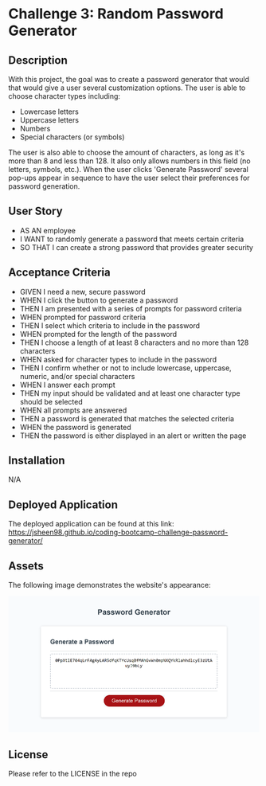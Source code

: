 # Challenge 3: Random Password Generator


## Description

With this project, the goal was to create a password generator that would that would give a user several customization options. The user is able to choose character types including:

* Lowercase letters
* Uppercase letters
* Numbers
* Special characters (or symbols)

The user is also able to choose the amount of characters, as long as it's more than 8 and less than 128. It also only allows numbers in this field (no letters, symbols, etc.). When the user clicks 'Generate Password' several pop-ups appear in sequence to have the user select their preferences for password generation.

## User Story

* AS AN employee
* I WANT to randomly generate a password that meets certain criteria
* SO THAT I can create a strong password that provides greater security


## Acceptance Criteria

* GIVEN I need a new, secure password
* WHEN I click the button to generate a password
* THEN I am presented with a series of prompts for password criteria
* WHEN prompted for password criteria
* THEN I select which criteria to include in the password
* WHEN prompted for the length of the password
* THEN I choose a length of at least 8 characters and no more than 128 characters
* WHEN asked for character types to include in the password
* THEN I confirm whether or not to include lowercase, uppercase, numeric, and/or special characters
* WHEN I answer each prompt
* THEN my input should be validated and at least one character type should be selected
* WHEN all prompts are answered
* THEN a password is generated that matches the selected criteria
* WHEN the password is generated
* THEN the password is either displayed in an alert or written the page


## Installation

N/A


## Deployed Application

The deployed application can be found at this link:
https://jsheen98.github.io/coding-bootcamp-challenge-password-generator/


## Assets

The following image demonstrates the website's appearance:

![Password Generator Image](./assets/images/password-generator-screenshot.png)


## License

Please refer to the LICENSE in the repo